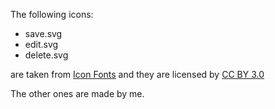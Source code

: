 The following icons:
* save.svg
* edit.svg
* delete.svg

are taken from [Icon Fonts](http://www.onlinewebfonts.com/icon) and they are licensed by [CC BY 3.0](https://creativecommons.org/licenses/by/3.0/legalcode)

The other ones are made by me.
